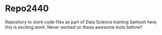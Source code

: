# Repo2440
Repository to store code files as part of Data Science training
Santosh here, this is exciting work. Never worked on these awesome tools before!!
